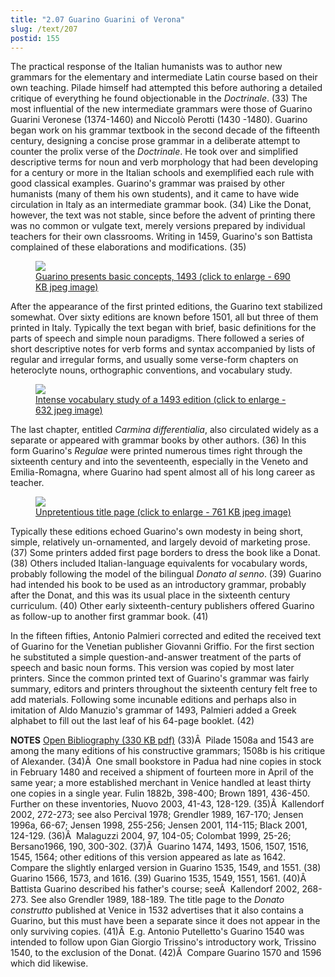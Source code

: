 ```yaml
---
title: "2.07 Guarino Guarini of Verona"
slug: /text/207
postid: 155
---
```

The practical response of the Italian humanists was to author new grammars for the elementary and intermediate Latin course based on their own teaching. Pilade himself had attempted this before authoring a detailed critique of everything he found objectionable in the <em>Doctrinale</em>. (33) The most influential of the new intermediate grammars were those of Guarino Guarini Veronese (1374-1460) and Niccolò Perotti (1430 -1480). Guarino began work on his grammar textbook in the second decade of the fifteenth century, designing a concise prose grammar in a deliberate attempt to counter the prolix verse of the <em>Doctrinale</em>. He took over and simplified descriptive terms for noun and verb morphology that had been developing for a century or more in the Italian schools and exemplified each rule with good classical examples. Guarino's grammar was praised by other humanists (many of them his own students), and it came to have wide circulation in Italy as an intermediate grammar book. (34) Like the Donat, however, the text was not stable, since before the advent of printing there was no common or vulgate text, merely versions prepared by individual teachers for their own classrooms. Writing in 1459, Guarino's son Battista complained of these elaborations and modifications. (35)
<p style="text-align: center;"></p>


<figure class="mkdn-figure">
    <a href="/images_full/2.00_Chapter_Two/Inc.5376.5,-Regule-grammaticales,-pg.1-recto.jpg" class="mkdn-image-link">
    <img class="mkdn-image" src="/images_full/2.00_Chapter_Two/Inc.5376.5,-Regule-grammaticales,-pg.1-recto.jpg" />
    <figcaption class="mkdn-figcaption">Guarino presents basic concepts, 1493 (click to enlarge - 690 KB jpeg image)</figcaption>
    </a>
</figure>

After the appearance of the first printed editions, the Guarino text stabilized somewhat. Over sixty editions are known before 1501, all but three of them printed in Italy. Typically the text began with brief, basic definitions for the parts of speech and simple noun paradigms. There followed a series of short descriptive notes for verb forms and syntax accompanied by lists of regular and irregular forms, and usually some verse-form chapters on heteroclyte nouns, orthographic conventions, and vocabulary study.
<p style="text-align: center;"></p>


<figure class="mkdn-figure">
    <a href="/images_full/2.00_Chapter_Two/Inc.5376.5,-Regule-grammaticales,-pg.21v-22r.jpg" class="mkdn-image-link">
    <img class="mkdn-image" src="/images_full/2.00_Chapter_Two/Inc.5376.5,-Regule-grammaticales,-pg.21v-22r.jpg" />
    <figcaption class="mkdn-figcaption">Intense vocabulary study of a 1493 edition (click to enlarge - 632 jpeg image)</figcaption>
    </a>
</figure>

The last chapter, entitled <em>Carmina differentialia</em>, also circulated widely as a separate or appeared with grammar books by other authors. (36) In this form Guarino's <em>Regulae</em> were printed numerous times right through the sixteenth century and into the seventeenth, especially in the Veneto and Emilia-Romagna, where Guarino had spent almost all of his long career as teacher.
<p style="text-align: center;"></p>


<figure class="mkdn-figure">
    <a href="/images_full/2.00_Chapter_Two/Inc.5376.5,-Regule-grammaticales,-title-page.jpg" class="mkdn-image-link">
    <img class="mkdn-image" src="/images_full/2.00_Chapter_Two/Inc.5376.5,-Regule-grammaticales,-title-page.jpg" />
    <figcaption class="mkdn-figcaption">Unpretentious title page (click to enlarge - 761 KB jpeg image)</figcaption>
    </a>
</figure>

Typically these editions echoed Guarino's own modesty in being short, simple, relatively un-ornamented, and largely devoid of marketing prose. (37) Some printers added first page borders to dress the book like a Donat. (38) Others included Italian-language equivalents for vocabulary words, probably following the model of the bilingual <em>Donato al senno</em>. (39) Guarino had intended his book to be used as an introductory grammar, probably after the Donat, and this was its usual place in the sixteenth century curriculum. (40) Other early sixteenth-century publishers offered Guarino as follow-up to another first grammar book. (41)

In the fifteen fifties, Antonio Palmieri corrected and edited the received text of Guarino for the Venetian publisher Giovanni Griffio. For the first section he substituted a simple question-and-answer treatment of the parts of speech and basic noun forms. This version was copied by most later printers. Since the common printed text of Guarino's grammar was fairly summary, editors and printers throughout the sixteenth century felt free to add materials. Following some incunable editions and perhaps also in imitation of Aldo Manuzio's grammar of 1493, Palmieri added a Greek alphabet to fill out the last leaf of his 64-page booklet. (42)

<strong>NOTES</strong>
<a href="http://www.humanismforsale.org/bibliography.pdf" target="new">Open Bibliography (330 KB pdf)</a>
(33)Â  Pilade 1508a and 1543 are among the many editions of his constructive grammars; 1508b is his critique of Alexander.
(34)Â  One small bookstore in Padua had nine copies in stock in February 1480 and received a shipment of fourteen more in April of the same year; a more established merchant in Venice handled at least thirty one copies in a single year. Fulin 1882b, 398-400; Brown 1891, 436-450. Further on these inventories, Nuovo 2003, 41-43, 128-129.
(35)Â  Kallendorf 2002, 272-273; see also Percival 1978; Grendler 1989, 167-170; Jensen 1996a, 66-67; Jensen 1998, 255-256; Jensen 2001, 114-115; Black 2001, 124-129.
(36)Â  Malaguzzi 2004, 97, 104-05; Colombat 1999, 25-26; Bersano1966, 190, 300-302.
(37)Â  Guarino 1474, 1493, 1506, 1507, 1516, 1545, 1564; other editions of this version appeared as late as 1642. Compare the slightly enlarged version in Guarino 1535, 1549, and 1551.
(38) Guarino 1566, 1573, and 1616.
(39) Guarino 1535, 1549, 1551, 1561.
(40)Â  Battista Guarino described his father's course; seeÂ  Kallendorf 2002, 268-273. See also Grendler 1989, 188-189. The title page to the <em>Donato construtto</em> published at Venice in 1532 advertises that it also contains a Guarino, but this must have been a separate since it does not appear in the only surviving copies.
(41)Â  E.g. Antonio Putelletto's Guarino 1540 was intended to follow upon Gian Giorgio Trissino's introductory work, Trissino 1540, to the exclusion of the Donat.
(42)Â  Compare Guarino 1570 and 1596 which did likewise.
